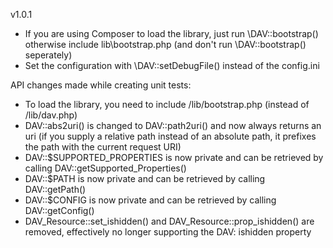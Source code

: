 v1.0.1
- If you are using Composer to load the library, just run \DAV::bootstrap() otherwise include lib\bootstrap.php (and don't run \DAV::bootstrap() seperately)
- Set the configuration with \DAV::setDebugFile() instead of the config.ini

API changes made while creating unit tests:
* To load the library, you need to include /lib/bootstrap.php (instead of /lib/dav.php)
* DAV::abs2uri() is changed to DAV::path2uri() and now always returns an uri (if you supply a relative path instead of an absolute path, it prefixes the path with the current request URI)
* DAV::$SUPPORTED_PROPERTIES is now private and can be retrieved by calling DAV::getSupported_Properties()
* DAV::$PATH is now private and can be retrieved by calling DAV::getPath()
* DAV::$CONFIG is now private and can be retrieved by calling DAV::getConfig()
* DAV_Resource::set_ishidden() and DAV_Resource::prop_ishidden() are removed, effectively no longer supporting the DAV: ishidden property
